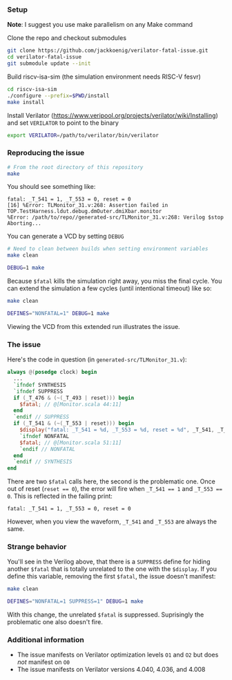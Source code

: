 
### Setup

**Note**: I suggest you use make parallelism on any Make command

Clone the repo and checkout submodules

```bash
git clone https://github.com/jackkoenig/verilator-fatal-issue.git
cd verilator-fatal-issue
git submodule update --init
```

Build riscv-isa-sim (the simulation environment needs RISC-V fesvr)

```bash
cd riscv-isa-sim
./configure --prefix=$PWD/install
make install
```

Install Verilator (https://www.veripool.org/projects/verilator/wiki/Installing) and set `VERILATOR` to point to the binary

```bash
export VERILATOR=/path/to/verilator/bin/verilator
```

### Reproducing the issue

```bash
# From the root directory of this repository
make
```

You should see something like:
```
fatal: _T_541 = 1, _T_553 = 0, reset = 0
[16] %Error: TLMonitor_31.v:268: Assertion failed in TOP.TestHarness.ldut.debug.dmOuter.dmiXbar.monitor
%Error: /path/to/repo//generated-src/TLMonitor_31.v:268: Verilog $stop
Aborting...
```

You can generate a VCD by setting `DEBUG`

```bash
# Need to clean between builds when setting environment variables
make clean

DEBUG=1 make
```

Because `$fatal` kills the simulation right away, you miss the final cycle.
You can extend the simulation a few cycles (until intentional timeout) like so:

```bash
make clean

DEFINES="NONFATAL=1" DEBUG=1 make
```

Viewing the VCD from this extended run illustrates the issue.

### The issue

Here's the code in question (in `generated-src/TLMonitor_31.v`):
```verilog
always @(posedge clock) begin
  ...
  `ifndef SYNTHESIS
  `ifndef SUPPRESS
  if (_T_476 & (~(_T_493 | reset))) begin
    $fatal; // @[Monitor.scala 44:11]
  end
  `endif // SUPPRESS
  if (_T_541 & (~(_T_553 | reset))) begin
    $display("fatal: _T_541 = %d, _T_553 = %d, reset = %d", _T_541, _T_553, reset);
    `ifndef NONFATAL
    $fatal; // @[Monitor.scala 51:11]
    `endif // NONFATAL
  end
  `endif // SYNTHESIS
end
```

There are two `$fatal` calls here, the second is the problematic one.
Once out of reset (`reset == 0`), the error will fire when `_T_541 == 1` and `_T_553 == 0`.
This is reflected in the failing print:
```
fatal: _T_541 = 1, _T_553 = 0, reset = 0
```

However, when you view the waveform, `_T_541` and `_T_553` are always the same.

### Strange behavior

You'll see in the Verilog above, that there is a `SUPPRESS` define for hiding another `$fatal` that
is totally unrelated to the one with the `$display`.
If you define this variable, removing the first `$fatal`, the issue doesn't manifest:

```bash
make clean

DEFINES="NONFATAL=1 SUPPRESS=1" DEBUG=1 make
```

With this change, the unrelated `$fatal` is suppressed.
Suprisingly the problematic one also doesn't fire.

### Additional information

* The issue manifests on Verilator optimization levels `O1` and `O2` but does *not* manifest on `O0`
* The issue manifests on Verilator versions 4.040, 4.036, and 4.008

